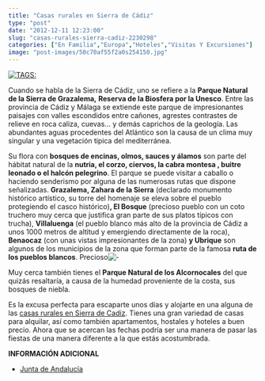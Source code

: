 ```yaml
---
title: "Casas rurales en Sierra de Cádiz"
type: "post"
date: "2012-12-11 12:23:00"
slug: "casas-rurales-sierra-cadiz-2230298"
categories: ["En Familia","Europa","Hoteles","Visitas Y Excursiones"]
image: "post-images/50c70af55f2a0s254150.jpg"
---
```


 [ ![ TAGS:](post-images/50c70af55f2a0s254150.jpg "zahara de la Sierra by Winklitz")](http://www.flickr.com/photos/44124421419@N01/4695275018/sizes/z/in/photostream/)

 Cuando se habla de la Sierra de Cádiz, uno se refiere a la **Parque Natural de la Sierra de Grazalema,** **Reserva de la Biosfera por la Unesco**. Entre las provincia de Cádiz y Málaga se extiende este parque de impresionantes paisajes con valles escondidos entre cañones, agrestes contrastes de relieve en roca caliza, cuevas... y demás caprichos de la geología. Las abundantes aguas procedentes del Atlántico son la causa de un clima muy singular y una vegetación típica del mediterránea.

 Su flora con **bosques de encinas, olmos, sauces y álamos** son parte del hábitat natural de la **nutria, el corzo, ciervos, la cabra montesa , buitre leonado o el halcón pelegrino**. El parque se puede visitar a caballo o haciendo senderismo por alguna de las numerosas rutas que dispone señalizadas. **Grazalema, Zahara de la Sierra** (declarado monumento histórico artístico, su torre del homenaje se eleva sobre el pueblo protegiendo el casco histórico)**, El Bosque** (precioso pueblo con un coto truchero muy cerca que justifica gran parte de sus platos típicos con trucha), **Villaluenga** (el pueblo blanco más alto de la provincia de Cádiz a unos 1000 metros de altitud y emergiendo directamente de la roca), **Benaocaz** (con unas vistas impresionantes de la zona) **y Ubrique** son algunos de los municipios de la zona que forman parte de la famosa **ruta de los pueblos blancos**. Precioso![![ - ](post-images/50c70970d40fas110938.jpg "detalle de una casa típica de Grazalema by Heart Industry")](post-images/50c70970d40fas110938.jpg)

 Muy cerca también tienes el **Parque Natural de los Alcornocales** del que quizás resaltaría, a causa de la humedad proveniente de la costa, sus bosques de niebla.

 Es la excusa perfecta para escaparte unos días y alojarte en una alguna de las [casas rurales en Sierra de Cadiz](http://www.andaluciasur.com/casas/sierra/). Tienes una gran variedad de casas para alquilar, así como también apartamentos, hostales y hoteles a buen precio. Ahora que se acercan las fechas podría ser una manera de pasar las fiestas de una manera diferente a la que estás acostumbrada.

 **INFORMACIÓN ADICIONAL**

- [ Junta de Andalucía](http://www.juntadeandalucia.es/medioambiente/servtc5/ventana/mostrarFicha.do;jsessionid=07FF0A6CAAA90CB48194698D7190E48D?idEspacio=7411)